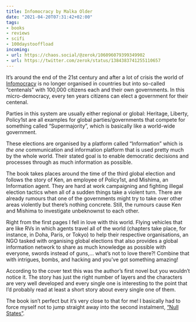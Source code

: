 ```yaml
---
title: Infomocracy by Malka Older
date: "2021-04-20T07:31:42+02:00"
tags:
- books
- reviews
- scifi
- 100daystooffload
incoming:
- url: https://chaos.social/@zerok/106096079399349902
- url: https://twitter.com/zerok/status/1384383741255110657
---
```


It’s around the end of the 21st century and after a lot of crisis the world of [Infomocracy](https://publishing.tor.com/infomocracy-malkaolder/9780765392367/) is no longer organised in countries but into so-called “centenals” with 100,000 citizens each and their own governments. In this micro-democracy, every ten years citizens can elect a government for their centenal.

Parties in this system are usually either regional or global: Heritage, Liberty, Policy1st are all examples for global parties/governments that compete for something called “Supermajority”, which is basically like a world-wide government.

These elections are organised by a platform called “Information” which is *the one* communication and information platform that is used pretty much by the whole world. Their stated goal is to enable democratic decisions and processes through as much information as possible.

The book takes places around the time of the third global election and follows the story of Ken, an employee of Policy1st, and Mishima, an Information agent. They are hard at work campaigning and fighting illegal election tactics when all of a sudden things take a violent turn. There are already rumours that one of the governments might try to take over other areas violently but there’s nothing concrete. Still, the rumours cause Ken and Mishima to investigate unbeknownst to each other.

Right from the first pages I fell in love with this world. Flying vehicles that are like RVs in which agents travel all of the world (chapters take place, for instance, in Doha, Paris, or Tokyo) to help their respective organisations, an NGO tasked with organising global elections that also provides a global information network to share as much knowledge as possible with everyone, swords instead of guns,… what’s not to love there?! Combine that with intrigues, bombs, and hacking and you’ve got something amazing!

According to the cover text this was the author’s first novel but you wouldn’t notice it. The story has just the right number of layers and the characters are very well developed and every single one is interesting to the point that I’d probably read at least a short story about every single one of them.

The book isn’t perfect but it’s very close to that for me! I basically had to force myself not to jump straight away into the second instalment, [“Null States”](https://publishing.tor.com/nullstates-malkaolder/9780765393371/).

